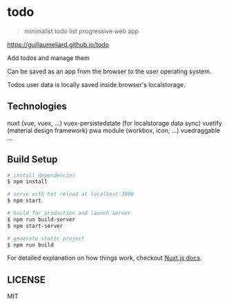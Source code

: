 # todo

> minimalist todo list progressive web app

https://guillaumeliard.github.io/todo

Add todos and manage them

Can be saved as an app from the browser to the user operating system.

Todos user data is locally saved inside browser's localstorage.

## Technologies

nuxt (vue, vuex, ...)
vuex-persistedstate (for localstorage data sync)
vuetify (material design framework)
pwa module (workbox, icon, ...)
vuedraggable
...

## Build Setup

``` bash
# install dependencies
$ npm install

# serve with hot reload at localhost:3000
$ npm start

# build for production and launch server
$ npm run build-server
$ npm start-server

# generate static project
$ npm run build
```

For detailed explanation on how things work, checkout [Nuxt.js docs](https://nuxtjs.org).

## LICENSE

MIT
